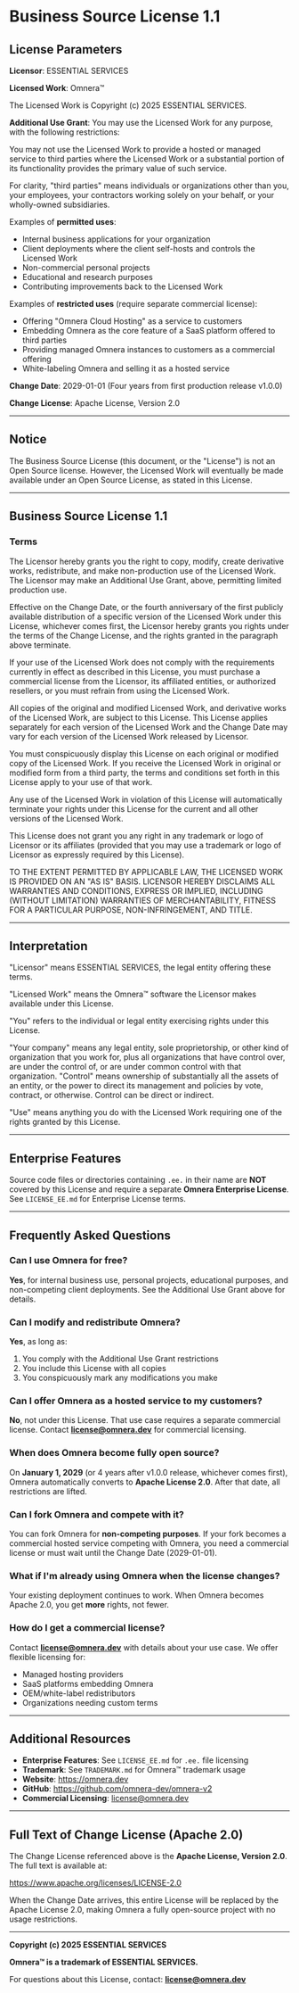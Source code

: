 # Business Source License 1.1

## License Parameters

**Licensor**: ESSENTIAL SERVICES

**Licensed Work**: Omnera™

The Licensed Work is Copyright (c) 2025 ESSENTIAL SERVICES.

**Additional Use Grant**: You may use the Licensed Work for any purpose, with the following restrictions:

You may not use the Licensed Work to provide a hosted or managed service to third parties where the Licensed Work or a substantial portion of its functionality provides the primary value of such service.

For clarity, "third parties" means individuals or organizations other than you, your employees, your contractors working solely on your behalf, or your wholly-owned subsidiaries.

Examples of **permitted uses**:
- Internal business applications for your organization
- Client deployments where the client self-hosts and controls the Licensed Work
- Non-commercial personal projects
- Educational and research purposes
- Contributing improvements back to the Licensed Work

Examples of **restricted uses** (require separate commercial license):
- Offering "Omnera Cloud Hosting" as a service to customers
- Embedding Omnera as the core feature of a SaaS platform offered to third parties
- Providing managed Omnera instances to customers as a commercial offering
- White-labeling Omnera and selling it as a hosted service

**Change Date**: 2029-01-01 (Four years from first production release v1.0.0)

**Change License**: Apache License, Version 2.0

---

## Notice

The Business Source License (this document, or the "License") is not an Open Source license. However, the Licensed Work will eventually be made available under an Open Source License, as stated in this License.

---

## Business Source License 1.1

### Terms

The Licensor hereby grants you the right to copy, modify, create derivative works, redistribute, and make non-production use of the Licensed Work. The Licensor may make an Additional Use Grant, above, permitting limited production use.

Effective on the Change Date, or the fourth anniversary of the first publicly available distribution of a specific version of the Licensed Work under this License, whichever comes first, the Licensor hereby grants you rights under the terms of the Change License, and the rights granted in the paragraph above terminate.

If your use of the Licensed Work does not comply with the requirements currently in effect as described in this License, you must purchase a commercial license from the Licensor, its affiliated entities, or authorized resellers, or you must refrain from using the Licensed Work.

All copies of the original and modified Licensed Work, and derivative works of the Licensed Work, are subject to this License. This License applies separately for each version of the Licensed Work and the Change Date may vary for each version of the Licensed Work released by Licensor.

You must conspicuously display this License on each original or modified copy of the Licensed Work. If you receive the Licensed Work in original or modified form from a third party, the terms and conditions set forth in this License apply to your use of that work.

Any use of the Licensed Work in violation of this License will automatically terminate your rights under this License for the current and all other versions of the Licensed Work.

This License does not grant you any right in any trademark or logo of Licensor or its affiliates (provided that you may use a trademark or logo of Licensor as expressly required by this License).

TO THE EXTENT PERMITTED BY APPLICABLE LAW, THE LICENSED WORK IS PROVIDED ON AN "AS IS" BASIS. LICENSOR HEREBY DISCLAIMS ALL WARRANTIES AND CONDITIONS, EXPRESS OR IMPLIED, INCLUDING (WITHOUT LIMITATION) WARRANTIES OF MERCHANTABILITY, FITNESS FOR A PARTICULAR PURPOSE, NON-INFRINGEMENT, AND TITLE.

---

## Interpretation

"Licensor" means ESSENTIAL SERVICES, the legal entity offering these terms.

"Licensed Work" means the Omnera™ software the Licensor makes available under this License.

"You" refers to the individual or legal entity exercising rights under this License.

"Your company" means any legal entity, sole proprietorship, or other kind of organization that you work for, plus all organizations that have control over, are under the control of, or are under common control with that organization. "Control" means ownership of substantially all the assets of an entity, or the power to direct its management and policies by vote, contract, or otherwise. Control can be direct or indirect.

"Use" means anything you do with the Licensed Work requiring one of the rights granted by this License.

---

## Enterprise Features

Source code files or directories containing `.ee.` in their name are **NOT** covered by this License and require a separate **Omnera Enterprise License**. See `LICENSE_EE.md` for Enterprise License terms.

---

## Frequently Asked Questions

### Can I use Omnera for free?

**Yes**, for internal business use, personal projects, educational purposes, and non-competing client deployments. See the Additional Use Grant above for details.

### Can I modify and redistribute Omnera?

**Yes**, as long as:
1. You comply with the Additional Use Grant restrictions
2. You include this License with all copies
3. You conspicuously mark any modifications you make

### Can I offer Omnera as a hosted service to my customers?

**No**, not under this License. That use case requires a separate commercial license. Contact **license@omnera.dev** for commercial licensing.

### When does Omnera become fully open source?

On **January 1, 2029** (or 4 years after v1.0.0 release, whichever comes first), Omnera automatically converts to **Apache License 2.0**. After that date, all restrictions are lifted.

### Can I fork Omnera and compete with it?

You can fork Omnera for **non-competing purposes**. If your fork becomes a commercial hosted service competing with Omnera, you need a commercial license or must wait until the Change Date (2029-01-01).

### What if I'm already using Omnera when the license changes?

Your existing deployment continues to work. When Omnera becomes Apache 2.0, you get **more** rights, not fewer.

### How do I get a commercial license?

Contact **license@omnera.dev** with details about your use case. We offer flexible licensing for:
- Managed hosting providers
- SaaS platforms embedding Omnera
- OEM/white-label redistributors
- Organizations needing custom terms

---

## Additional Resources

- **Enterprise Features**: See `LICENSE_EE.md` for `.ee.` file licensing
- **Trademark**: See `TRADEMARK.md` for Omnera™ trademark usage
- **Website**: https://omnera.dev
- **GitHub**: https://github.com/omnera-dev/omnera-v2
- **Commercial Licensing**: license@omnera.dev

---

## Full Text of Change License (Apache 2.0)

The Change License referenced above is the **Apache License, Version 2.0**. The full text is available at:

https://www.apache.org/licenses/LICENSE-2.0

When the Change Date arrives, this entire License will be replaced by the Apache License 2.0, making Omnera a fully open-source project with no usage restrictions.

---

**Copyright (c) 2025 ESSENTIAL SERVICES**

**Omnera™ is a trademark of ESSENTIAL SERVICES.**

For questions about this License, contact: **license@omnera.dev**
